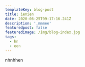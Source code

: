 ```yaml
---
templateKey: blog-post
title: ienien
date: 2020-06-25T09:17:16.241Z
description: ',mmmee'
featuredpost: false
featuredimage: /img/blog-index.jpg
tags:
  - hn
  - een
---
```

nhnhhen
